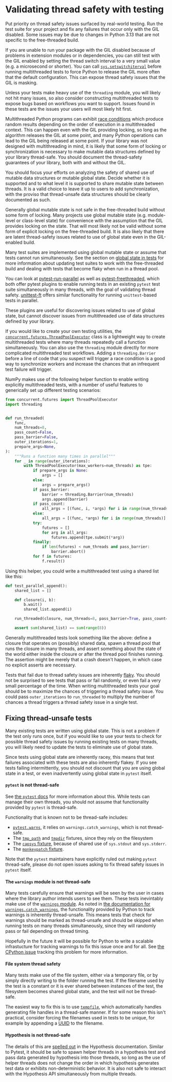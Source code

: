 # Validating thread safety with testing

Put priority on thread safety issues surfaced by real-world testing. Run the
test suite for your project and fix any failures that occur only with the GIL
disabled. Some issues may be due to changes in Python 3.13 that are not
specific to the free-threaded build.

If you are unable to run your package with the GIL disabled because of problems
in extension modules or in dependencies, you can still test with the GIL enabled
by setting the thread switch interval to a very small value (e.g. a microsecond
or shorter). You can call
[`sys.setswitchiterval`](https://docs.python.org/3/library/sys.html#sys.setswitchinterval)
before running multithreaded tests to force Python to release the GIL more often
that the default configuration. This can expose thread safety issues that the
GIL is masking.

Unless your tests make heavy use of the `threading` module, you will likely not
hit many issues, so also consider constructing multithreaded tests to expose
bugs based on workflows you want to support. Issues found in these tests are the
issues your users will most likely hit first.

Multithreaded Python programs can exhibit [race
conditions](https://en.wikipedia.org/wiki/Race_condition) which produce random
results depending on the order of execution in a multithreaded context. This can
happen even with the GIL providing locking, so long as the algorithm releases
the GIL at some point, and many Python operations can lead to the GIL being
released at some point. If your library was not designed with multithreading in
mind, it is likely that some form of locking or synchronization is necessary to
make mutable data structures defined by your library thread-safe. You should
document the thread-safety guarantees of your library, both with and without the
GIL.

You should focus your efforts on analyzing the safety of shared use of mutable
data structures or mutable global state. Decide whether it is supported and to
what level it is supported to share mutable state between threads. It is a valid
choice to leave it up to users to add synchronization, with the proviso that
thread-unsafe data structures should be clearly documented as such.

Generally global mutable state is not safe in the free-threaded build without
some form of locking. Many projects use global mutable state (e.g. module-level
or class-level state) for convenience with the assumption that the GIL provides
locking on the state. That will most likely not be valid without some form of
explicit locking on the free-threaded build. It is also likely that there are
latent thread-safety issues related to use of global state even in the GIL-enabled
build.

Many test suites are implemented using global mutable state or assume that tests
cannot run simultaneously. See the section on [global state in
tests](testing.md#fixing-thread-unsafe-tests) for more information about
updating test suites to work with the free-threaded build and dealing with tests
that become flaky when run in a thread pool.

You can look at
[pytest-run-parallel](https://github.com/Quansight-Labs/pytest-run-parallel) as
well as
[pytest-freethreaded](https://github.com/tonybaloney/pytest-freethreaded), which
both offer pytest plugins to enable running tests in an existing `pytest` test
suite simultaneously in many threads, with the goal of validating thread
safety. [unittest-ft](https://github.com/amyreese/unittest-ft) offers similar
functionality for running `unittest`-based tests in parallel.

These plugins are useful for discovering issues related to use of global state,
but cannot discover issues from multithreaded use of data structures defined by
your library.

If you would like to create your own testing utilities, the
[`concurrent.futures.ThreadPoolExecutor`](https://docs.python.org/3/library/concurrent.futures.html#concurrent.futures.ThreadPoolExecutor)
class is a lightweight way to create multithreaded tests where many threads
repeatedly call a function simultaneously. You can also use the `threading`
module directly for more complicated multithreaded test workflows. Adding a
`threading.Barrier` before a line of code that you suspect will trigger a race
condition is a good way to synchronize workers and increase the chances that an
infrequent test failure will trigger.

NumPy makes use of the following helper function to enable writing explicitly
multithreaded tests, with a number of useful features to generically set up
different testing scenarios:

```python
from concurrent.futures import ThreadPoolExecutor
import threading


def run_threaded(
    func,
    num_threads=8,
    pass_count=False,
    pass_barrier=False,
    outer_iterations=1,
    prepare_args=None,
):
    """Runs a function many times in parallel"""
    for _ in range(outer_iterations):
        with ThreadPoolExecutor(max_workers=num_threads) as tpe:
            if prepare_args is None:
                args = []
            else:
                args = prepare_args()
            if pass_barrier:
                barrier = threading.Barrier(num_threads)
                args.append(barrier)
            if pass_count:
                all_args = [(func, i, *args) for i in range(num_threads)]
            else:
                all_args = [(func, *args) for i in range(num_threads)]
            try:
                futures = []
                for arg in all_args:
                    futures.append(tpe.submit(*arg))
            finally:
                if len(futures) < num_threads and pass_barrier:
                    barrier.abort()
            for f in futures:
                f.result()
```

Using this helper, you could write a multithreaded test using a shared list like this:

```python
def test_parallel_append():
    shared_list = []

    def closure(i, b):
        b.wait()
        shared_list.append(i)

    run_threaded(closure, num_threads=8, pass_barrier=True, pass_count=True)

    assert sum(shared_list) == sum(range(8))
```

Generally multithreaded tests look something like the above: define a closure
that operates on (possibly) shared data, spawn a thread pool that runs the
closure in many threads, and assert something about the state of the world
either inside the closure or after the thread pool finishes running. The
assertion might be merely that a crash doesn't happen, in which case no explicit
asserts are necessary.

Tests that fail due to thread safety issues are inherently
[flaky](https://testing.googleblog.com/2020/12/test-flakiness-one-of-main-challenges.html). You
should not be surprised to see tests that pass or fail randomly, or even fail a
very small percentage of the time. When writing multithreaded tests your goal
should be to maximize the chances of triggering a thread safety issue. You could
pass `outer_iterations` to `run_threaded` to multiply the number of chances a
thread triggers a thread safety issue in a single test.

## Fixing thread-unsafe tests

Many existing tests are written using global state. This is not a problem if the
test only runs once, but if you would like to use your tests to check for
possible thread safety issues by running existing tests on many threads, you
will likely need to update the tests to eliminate use of global state.

Since tests using global state are inherently racey, this means that test
failures associated with these tests are also inherently flakey. If you see
tests failing intermittently, you should not discount that you are using global
state in a test, or even inadvertently using global state in `pytest` itself.

#### `pytest` is not thread-safe

See [the `pytest`
docs](https://docs.pytest.org/en/stable/explanation/flaky.html#thread-safety)
for more information about this. While tests can manage their own threads, you
should not assume that functionality provided by `pytest` is thread-safe.

Functionality that is known not to be thread-safe includes:

- [`pytest.warns`](https://docs.pytest.org/en/stable/reference/reference.html#pytest.warns),
    it relies on `warnings.catch_warnings`, which is not thread-safe.
- The [`tmp_path`](https://docs.pytest.org/en/stable/reference/reference.html#std-fixture-tmp_path)
    and [`tmpdir`](https://docs.pytest.org/en/stable/reference/reference.html#std-fixture-tmpdir)
    fixtures, since they rely on the filesystem
- The [`capsys`
    fixture](https://docs.pytest.org/en/stable/reference/reference.html#std-fixture-capsys),
    because of shared use of `sys.stdout` and `sys.stderr`.
- The [`monkeypatch`
    fixture](https://docs.pytest.org/en/stable/reference/reference.html#std-fixture-monkeypatch).

Note that the `pytest` maintainers have explicitly ruled out making `pytest`
thread-safe, please do not open issues asking to fix thread safety issues in
`pytest` itself.

#### The `warnings` module is not thread-safe

Many tests carefully ensure that warnings will be seen by the user in cases
where the library author intends users to see them. These tests inevintably make
use of the [`warnings`
module](https://docs.python.org/3/library/warnings.html). As noted in [the
documentation for
`warnings.catch_warnings`](https://docs.python.org/3/library/warnings.html#available-context-managers),
the functionality provided by Python to track warnings is inherently
thread-unsafe. This means tests that check for warnings should be marked as
thread-unsafe and should be skipped when running tests on many threads
simultaneously, since they will randomly pass or fail depending on thread
timing.

Hopefully in the future it will be possible for Python to write a scalable
infrastucture for tracking warnings to fix this issue once and for all. See [the
CPython issue](https://github.com/python/cpython/issues/91505) tracking this
problem for more information.

#### File system thread safety

Many tests make use of the file system, either via a temporary file, or by
simply directly writing to the folder running the test. If the filename used by
the test is a constant or it is ever shared between instances of the test, the
filesystem becomes shared global state, and the test will not be thread-safe.

The easiest way to fix this is to use
[`tempfile`](https://docs.python.org/3/library/tempfile.html), which
automatically handles generating file handles in a thread-safe manner. If for
some reason this isn't practical, consider forcing the filenames used in tests
to be unique, for example by appending a
[UUID](https://docs.python.org/3/library/uuid.html) to the filename.

#### Hypothesis is not thread-safe

The details of this are [spelled
out](https://hypothesis.readthedocs.io/en/latest/details.html#thread-safety-policy)
in the Hypothesis documentation. Similar to Pytest, it should be safe to spawn
helper threads in a hypothesis test and pass data generated by hypothesis into
those threads, so long as the use of helper threads does not change the order in
which hypothesis generates test data or exhibits non-deterministic behavior. It
is also not safe to interact with the Hypothesis API simultaneously from multiple
threads.
